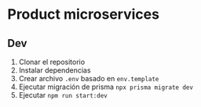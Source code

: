 
# Product microservices

## Dev

1. Clonar el repositorio
2. Instalar dependencias
3. Crear archivo `.env` basado en `env.template`
4. Ejecutar migración de prisma `npx prisma migrate dev`
5. Ejecutar `npm run start:dev`

